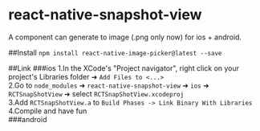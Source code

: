 # react-native-snapshot-view


A component can generate to image (.png only now) for ios + android.


##Install
```npm install react-native-image-picker@latest --save```


##Link
###ios
  1.In the XCode's "Project navigator", right click on your project's Libraries folder ➜ `Add Files to <...>`<br>
  2.Go to `node_modules` ➜ `react-native-snapshot-view` ➜ `ios` ➜ `RCTSnapShotView` ➜ select `RCTSnapShotView.xcodeproj`<br>
  3.Add `RCTSnapShotView.a` to `Build Phases -> Link Binary With Libraries`<br>
  4.Compile and have fun<br>
###android
  


